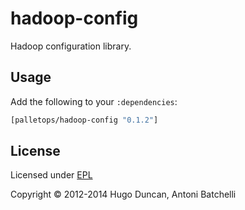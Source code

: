 # hadoop-config

Hadoop configuration library.

## Usage

Add the following to your `:dependencies`:

```clj
[palletops/hadoop-config "0.1.2"]
```

## License

Licensed under [EPL](http://www.eclipse.org/legal/epl-v10.1.2.html)

Copyright © 2012-2014 Hugo Duncan, Antoni Batchelli
